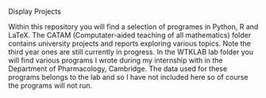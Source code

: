 Display Projects

Within this repository you will find a selection of programes in Python, R and LaTeX. The CATAM (Computater-aided teaching of all mathematics) folder contains university projects and reports exploring various topics. Note the third year ones are still currently in progress. In the WTKLAB lab folder you will find various programs I wrote during my internship with in the Department of Pharmacology, Cambridge. The data used for these programs belongs to the lab and so I have not included here so of course the programs will not run.
